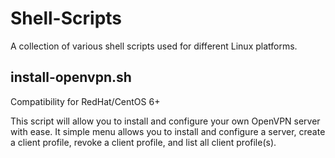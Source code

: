 # Shell-Scripts
A collection of various shell scripts used for different Linux platforms.

## install-openvpn.sh
Compatibility for RedHat/CentOS 6+

This script will allow you to install and configure your own OpenVPN server with ease. It simple menu allows you to install and configure a server, create a client profile, revoke a client profile, and list all client profile(s).
